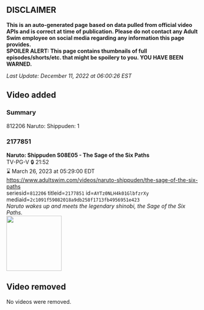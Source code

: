 ## DISCLAIMER
**This is an auto-generated page based on data pulled from official video APIs and is correct at time of publication. Please do not contact any Adult Swim employee on social media regarding any information this page provides.**  
**SPOILER ALERT: This page contains thumbnails of full episodes/shorts/etc. that might be spoilery to you. YOU HAVE BEEN WARNED.**  

_Last Update: December 11, 2022 at 06:00:26 EST_
## Video added
### Summary
812206 Naruto: Shippuden: 1  
### 2177851
**Naruto: Shippuden S08E05 - The Sage of the Six Paths**  
TV-PG-V 🔒 21:52  
⌛ March 26, 2023 at 05:29:00 EDT  
https://www.adultswim.com/videos/naruto-shippuden/the-sage-of-the-six-paths  
seriesid=`812206` titleid=`2177851` id=`AYTz0NLH4k01GlbfzrXy` mediaid=`2c1091f59082018a9db258f1713fb4956951e423`  
_Naruto wakes up and meets the legendary shinobi, the Sage of the Six Paths._  
<a href="https://media.cdn.adultswim.com/uploads/20221209/thumbnails/2_22129125401-Naruto421tiny.png"><img src="https://media.cdn.adultswim.com/uploads/20221209/thumbnails/2_22129125401-Naruto421tiny.png" height="144px" /></a>
## Video removed
No videos were removed.  
